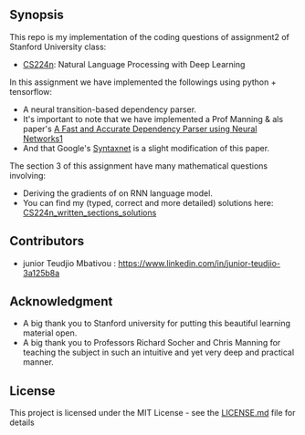 ## Synopsis

This repo is my implementation of the coding questions of assignment2 of Stanford University class:
- [CS224n](https://web.stanford.edu/class/cs224n/): Natural Language Processing with Deep Learning

In this assignment we have implemented the followings using python + tensorflow:
- A neural transition-based dependency parser.
- It's important to note that we have implemented a Prof Manning & als paper's  [A Fast and Accurate Dependency Parser using Neural Networks1]( http://cs.stanford.edu/people/danqi/papers/emnlp2014.pdf)
- And that Google's [Syntaxnet](https://research.googleblog.com/2016/05/announcing-syntaxnet-worlds-most.html) is a slight modification of this paper.

The section 3 of this assignment have many mathematical questions involving:
- Deriving the gradients of on RNN language model.
- You can find my (typed, correct and more detailed) solutions here:  [CS224n_written_sections_solutions](https://github.com/junteudjio/stanford_NLP_CS224n_written_sections_solutions)


## Contributors

- junior Teudjio Mbativou : https://www.linkedin.com/in/junior-teudjio-3a125b8a


## Acknowledgment

- A big thank you to Stanford university for putting this beautiful learning material open.
- A big thank you to Professors Richard Socher and Chris Manning for teaching the subject in such an intuitive and yet very deep and practical manner.

## License

This project is licensed under the MIT License - see the [LICENSE.md](LICENSE.md) file for details
